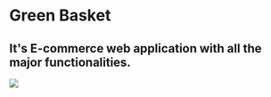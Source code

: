 # Green Basket
<h2>It's E-commerce web application with all the major functionalities. </h2>
<img src="https://green-basketapp.netlify.app/Images/slidepanner.webp">
